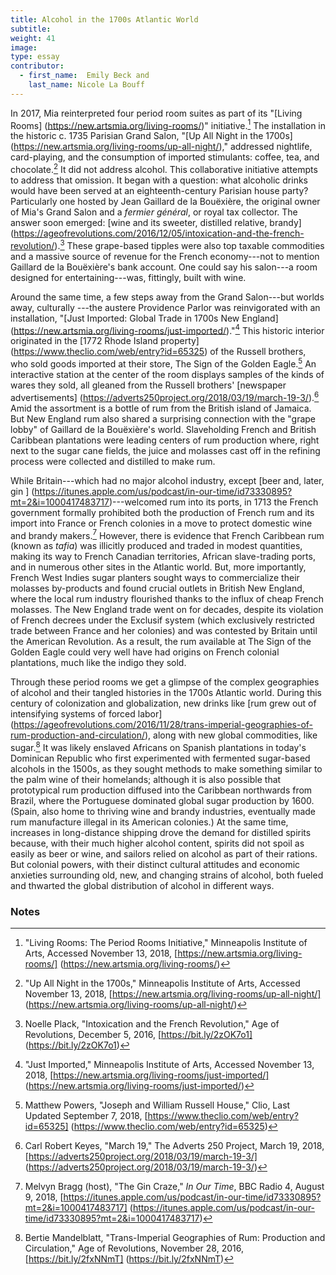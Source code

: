 ```yaml
---
title: Alcohol in the 1700s Atlantic World
subtitle:
weight: 41
image:
type: essay
contributor:
  - first_name:  Emily Beck and
    last_name: Nicole La Bouff
---
```



In 2017, Mia reinterpreted four period room suites as part of its "[Living Rooms] (https://new.artsmia.org/living-rooms/)" initiative.[^1] The installation in the historic c. 1735 Parisian Grand Salon, "[Up All Night in the 1700s] (https://new.artsmia.org/living-rooms/up-all-night/)," addressed nightlife, card-playing, and the consumption of imported stimulants: coffee, tea, and chocolate.[^2] It did not address alcohol. This collaborative initiative attempts to address that omission. It began with a question: what alcoholic drinks would have been served at an eighteenth-century Parisian house party? Particularly one hosted by Jean Gaillard de la Bouëxière, the original owner of Mia's Grand Salon and a *fermier général*, or royal tax collector. The answer soon emerged: [wine and its sweeter, distilled relative, brandy] (https://ageofrevolutions.com/2016/12/05/intoxication-and-the-french-revolution/).[^3] These grape-based tipples were also top taxable commodities and a massive source of revenue for the French economy---not to mention Gaillard de la Bouëxière's bank account. One could say his salon---a room designed for entertaining---was, fittingly, built with wine.

Around the same time, a few steps away from the Grand Salon---but worlds away, culturally ---the austere Providence Parlor was reinvigorated with an installation, "[Just Imported: Global Trade in 1700s New England] (https://new.artsmia.org/living-rooms/just-imported/)."[^4] This historic interior originated in the [1772 Rhode Island property] (https://www.theclio.com/web/entry?id=65325) of the Russell brothers, who sold goods imported at their store, The Sign of the Golden Eagle.[^5] An interactive station at the center of the room displays samples of the kinds of wares they sold, all gleaned from the Russell brothers' [newspaper advertisements] (https://adverts250project.org/2018/03/19/march-19-3/).[^6] Amid the assortment is a bottle of rum from the British island of Jamaica. But New England rum also shared a surprising connection with the "grape lobby" of Gaillard de la Bouëxière's world. Slaveholding French and British Caribbean plantations were leading centers of rum production where, right next to the sugar cane fields, the juice and molasses cast off in the refining process were collected and distilled to make rum.

While Britain---which had no major alcohol industry, except [beer and, later, gin ] (https://itunes.apple.com/us/podcast/in-our-time/id73330895?mt=2&i=1000417483717)---welcomed rum into its ports, in 1713 the French government formally prohibited both the production of French rum and its import into France or French colonies in a move to protect domestic wine and brandy makers.[^7] However, there is evidence that French Caribbean rum (known as *tafia*) was illicitly produced and traded in modest quantities, making its way to French Canadian territories, African slave-trading ports, and in numerous other sites in the Atlantic world. But, more importantly, French West Indies sugar planters sought ways to commercialize their molasses by-products and found crucial outlets in British New England, where the local rum industry flourished thanks to the influx of cheap French molasses. The New England trade went on for decades, despite its violation of French decrees under the Exclusif system (which exclusively restricted trade between France and her colonies) and was contested by Britain until the American Revolution. As a result, the rum available at The Sign of the Golden Eagle could very well have had origins on French colonial plantations, much like the indigo they sold.

Through these period rooms we get a glimpse of the complex geographies of alcohol and their tangled histories in the 1700s Atlantic world. During this century of colonization and globalization, new drinks like [rum grew out of intensifying systems of forced labor] (https://ageofrevolutions.com/2016/11/28/trans-imperial-geographies-of-rum-production-and-circulation/), along with new global commodities, like sugar.[^8] It was likely enslaved Africans on Spanish plantations in today's Dominican Republic who first experimented with fermented sugar-based alcohols in the 1500s, as they sought methods to make something similar to the palm wine of their homelands; although it is also possible that prototypical rum production diffused into the Caribbean northwards from Brazil, where the Portuguese dominated global sugar production by 1600. (Spain, also home to thriving wine and brandy industries, eventually made rum manufacture illegal in its American colonies.) At the same time, increases in long-distance shipping drove the demand for distilled spirits because, with their much higher alcohol content, spirits did not spoil as easily as beer or wine, and sailors relied on alcohol as part of their rations. But colonial powers, with their distinct cultural attitudes and economic anxieties surrounding old, new, and changing strains of alcohol, both fueled and thwarted the global distribution of alcohol in different ways.

### Notes ###

[^1]: "Living Rooms: The Period Rooms Initiative," Minneapolis Institute of Arts, Accessed November 13, 2018, [https://new.artsmia.org/living-rooms/] (https://new.artsmia.org/living-rooms/)

[^2]: "Up All Night in the 1700s," Minneapolis Institute of Arts, Accessed November 13, 2018, [https://new.artsmia.org/living-rooms/up-all-night/] (https://new.artsmia.org/living-rooms/up-all-night/)

[^3]: Noelle Plack, "Intoxication and the French Revolution," Age of Revolutions, December 5, 2016, [https://bit.ly/2zOK7o1] (https://bit.ly/2zOK7o1)

[^4]: "Just Imported," Minneapolis Institute of Arts, Accessed November 13, 2018, [https://new.artsmia.org/living-rooms/just-imported/] (https://new.artsmia.org/living-rooms/just-imported/)

[^5]: Matthew Powers, "Joseph and William Russell House," Clio, Last Updated September 7, 2018, [https://www.theclio.com/web/entry?id=65325] (https://www.theclio.com/web/entry?id=65325)

[^6]: Carl Robert Keyes, "March 19," The Adverts 250 Project, March 19, 2018, [https://adverts250project.org/2018/03/19/march-19-3/] (https://adverts250project.org/2018/03/19/march-19-3/)

[^7]: Melvyn Bragg (host), "The Gin Craze," *In Our Time*, BBC Radio 4, August 9, 2018, [https://itunes.apple.com/us/podcast/in-our-time/id73330895?mt=2&i=1000417483717] (https://itunes.apple.com/us/podcast/in-our-time/id73330895?mt=2&i=1000417483717)

[^8]: Bertie Mandelblatt, "Trans-Imperial Geographies of Rum: Production and Circulation," Age of Revolutions, November 28, 2016, [https://bit.ly/2fxNNmT] (https://bit.ly/2fxNNmT)
